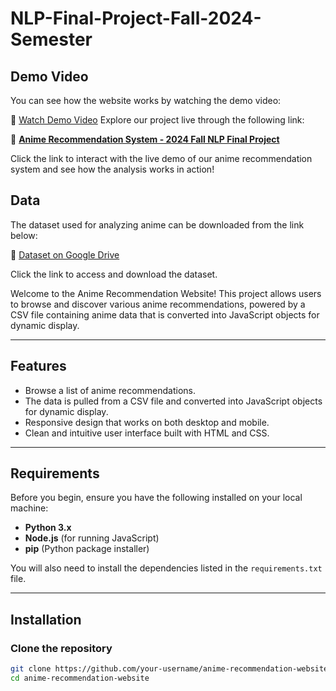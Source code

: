 # NLP-Final-Project-Fall-2024-Semester
## Demo Video

You can see how the website works by watching the demo video:

🎥 [Watch Demo Video](https://github.com/ghiyeoz/NLP-Final-Project-Fall-2024-Semester/blob/main/video/Screen%20Recording%202024-12-12%20at%2021.59.41.mov)
Explore our project live through the following link:

🔗 **[Anime Recommendation System - 2024 Fall NLP Final Project](https://ghiyeoz.github.io/2024_Fall_NLP_Final_Project/)**  

Click the link to interact with the live demo of our anime recommendation system and see how the analysis works in action!

## Data

The dataset used for analyzing anime can be downloaded from the link below:

🔗 [Dataset on Google Drive](https://drive.google.com/drive/folders/1ef-PQRhQ0Z-eZB1_YET4AFnIAtMIe52W?usp=drive_link)

Click the link to access and download the dataset.

Welcome to the Anime Recommendation Website! This project allows users to browse and discover various anime recommendations, powered by a CSV file containing anime data that is converted into JavaScript objects for dynamic display.

---

## **Features**

- Browse a list of anime recommendations.
- The data is pulled from a CSV file and converted into JavaScript objects for dynamic display.
- Responsive design that works on both desktop and mobile.
- Clean and intuitive user interface built with HTML and CSS.

---

## **Requirements**

Before you begin, ensure you have the following installed on your local machine:

- **Python 3.x**  
- **Node.js** (for running JavaScript)
- **pip** (Python package installer)

You will also need to install the dependencies listed in the `requirements.txt` file.

---

## **Installation**

### **Clone the repository**

```bash
git clone https://github.com/your-username/anime-recommendation-website.git
cd anime-recommendation-website

